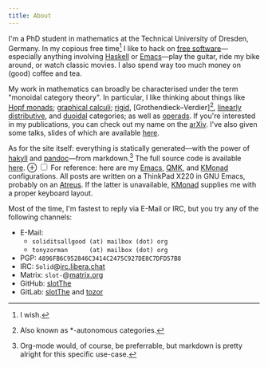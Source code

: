 ```yaml
---
title: About
---
```


I'm a PhD student in mathematics at the Technical University of Dresden, Germany.
In my copious free time[^1] I like to hack on [free software]—especially anything involving [Haskell] or [Emacs]—play the guitar, ride my bike around, or watch classic movies.
I also spend way too much money on (good) coffee and tea.

My work in mathematics can broadly be characterised under the term "monoidal category theory".
In particular, I like thinking about things like
[Hopf monads]; [graphical calculi]; [rigid], [Grothendieck–Verdier][^3], [linearly distributive], and [duoidal] categories; as well as [operads].
If you're interested in my publications, you can check out my name on the [arXiv].
I've also given some talks, slides of which are available [here](./research.html).

As for the site itself: everything is statically generated—with the power of [hakyll] and [pandoc]—from markdown.[^2]
The full source code is available [here][site].
<label for="mn-configs" class="margin-toggle">&#8853;</label>
<input type="checkbox" id="mn-configs" class="margin-toggle"/>
<span class="marginnote-left">
  For reference: here are my
  [Emacs][cfg:emacs],
  [QMK][cfg:qmk],
  and [KMonad][cfg:layout]
  configurations.
</span>
All posts are written on a ThinkPad X220 in GNU Emacs, probably on an [Atreus][site:atreus].
If the latter is unavailable, [KMonad] supplies me with a proper keyboard layout.

Most of the time, I'm fastest to reply via E-Mail or IRC, but you try
any of the following channels:

+ E-Mail:
  + `soliditsallgood (at) mailbox (dot) org`
  + `tonyzorman      (at) mailbox (dot) org`
+ PGP: `4896FB6C952846C3414C2475C927DE8C7DFD57B8`
+ IRC: `Solid`@[irc.libera.chat](https://libera.chat/)
+ Matrix: `slot-`@[matrix.org](https://matrix.org/)
+ GitHub: [slotThe](https://github.com/slotThe)
+ GitLab: [slotThe](https://gitlab.com/slotThe) and [tozor](https://gitlab.com/tozor)

[Emacs]: https://www.gnu.org/software/emacs/
[Grothendieck–Verdier]: https://ncatlab.org/nlab/show/star-autonomous+category
[Haskell]: https://www.haskell.org/
[Hopf monads]: https://ncatlab.org/nlab/show/Hopf+monad
[KMonad]: https://github.com/kmonad/kmonad
[arXiv]: https://arxiv.org/a/zorman_t_1
[cfg:emacs]: https://gitlab.com/slotThe/dotfiles/-/tree/master/emacs/.config/emacs
[cfg:layout]: https://gitlab.com/slotThe/dotfiles/blob/master/kmonad/.config/kmonad/x220-slot-us-colemak-dh-z.kbd
[cfg:qmk]: https://github.com/qmk/qmk_firmware/tree/master/keyboards/keyboardio/atreus/keymaps/slotthe
[duoidal]: https://ncatlab.org/nlab/show/duoidal+category
[free software]: ./free-software.html
[graphical calculi]: https://ncatlab.org/nlab/show/string+diagram
[hakyll]: https://jaspervdj.be/hakyll/
[linearly distributive]: https://ncatlab.org/nlab/show/linearly+distributive+category
[operads]: https://ncatlab.org/nlab/show/string+diagram
[pandoc]: https://pandoc.org/
[rigid]: https://ncatlab.org/nlab/show/rigid+monoidal+category
[site:atreus]: https://tony-zorman.com/posts/atreus-review.html
[site]: https://github.com/slotThe/slotThe.github.io

[^1]: I wish.

[^2]: Org-mode would, of course, be preferrable, but markdown is pretty
      alright for this specific use-case.

[^3]: Also known as \*-autonomous categories.
